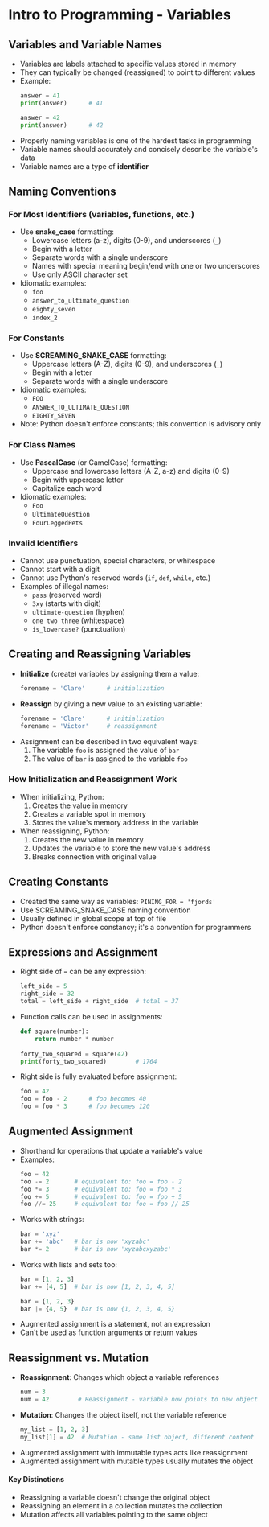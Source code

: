 # Intro to Programming - Variables

## Variables and Variable Names

- Variables are labels attached to specific values stored in memory
- They can typically be changed (reassigned) to point to different values
- Example:
  ```python
  answer = 41
  print(answer)      # 41
  
  answer = 42
  print(answer)      # 42
  ```
- Properly naming variables is one of the hardest tasks in programming
- Variable names should accurately and concisely describe the variable's data
- Variable names are a type of **identifier**

## Naming Conventions

### For Most Identifiers (variables, functions, etc.)

- Use **snake_case** formatting:
  - Lowercase letters (a-z), digits (0-9), and underscores (`_`)
  - Begin with a letter
  - Separate words with a single underscore
  - Names with special meaning begin/end with one or two underscores
  - Use only ASCII character set
- Idiomatic examples:
  - `foo`
  - `answer_to_ultimate_question`
  - `eighty_seven`
  - `index_2`

### For Constants

- Use **SCREAMING_SNAKE_CASE** formatting:
  - Uppercase letters (A-Z), digits (0-9), and underscores (`_`)
  - Begin with a letter
  - Separate words with a single underscore
- Idiomatic examples:
  - `FOO`
  - `ANSWER_TO_ULTIMATE_QUESTION`
  - `EIGHTY_SEVEN`
- Note: Python doesn't enforce constants; this convention is advisory only

### For Class Names

- Use **PascalCase** (or CamelCase) formatting:
  - Uppercase and lowercase letters (A-Z, a-z) and digits (0-9)
  - Begin with uppercase letter
  - Capitalize each word
- Idiomatic examples:
  - `Foo`
  - `UltimateQuestion`
  - `FourLeggedPets`

### Invalid Identifiers

- Cannot use punctuation, special characters, or whitespace
- Cannot start with a digit
- Cannot use Python's reserved words (`if`, `def`, `while`, etc.)
- Examples of illegal names:
  - `pass` (reserved word)
  - `3xy` (starts with digit)
  - `ultimate-question` (hyphen)
  - `one two three` (whitespace)
  - `is_lowercase?` (punctuation)

## Creating and Reassigning Variables

- **Initialize** (create) variables by assigning them a value:
  ```python
  forename = 'Clare'      # initialization
  ```
- **Reassign** by giving a new value to an existing variable:
  ```python
  forename = 'Clare'      # initialization
  forename = 'Victor'     # reassignment
  ```
- Assignment can be described in two equivalent ways:
  1. The variable `foo` is assigned the value of `bar`
  2. The value of `bar` is assigned to the variable `foo`

### How Initialization and Reassignment Work

- When initializing, Python:
  1. Creates the value in memory
  2. Creates a variable spot in memory
  3. Stores the value's memory address in the variable
- When reassigning, Python:
  1. Creates the new value in memory
  2. Updates the variable to store the new value's address
  3. Breaks connection with original value

## Creating Constants

- Created the same way as variables: `PINING_FOR = 'fjords'`
- Use SCREAMING_SNAKE_CASE naming convention
- Usually defined in global scope at top of file
- Python doesn't enforce constancy; it's a convention for programmers

## Expressions and Assignment

- Right side of `=` can be any expression:
  ```python
  left_side = 5
  right_side = 32
  total = left_side + right_side  # total = 37
  ```
- Function calls can be used in assignments:
  ```python
  def square(number):
      return number * number
      
  forty_two_squared = square(42)
  print(forty_two_squared)        # 1764
  ```
- Right side is fully evaluated before assignment:
  ```python
  foo = 42
  foo = foo - 2      # foo becomes 40
  foo = foo * 3      # foo becomes 120
  ```

## Augmented Assignment

- Shorthand for operations that update a variable's value
- Examples:
  ```python
  foo = 42
  foo -= 2       # equivalent to: foo = foo - 2
  foo *= 3       # equivalent to: foo = foo * 3
  foo += 5       # equivalent to: foo = foo + 5
  foo //= 25     # equivalent to: foo = foo // 25
  ```
- Works with strings:
  ```python
  bar = 'xyz'
  bar += 'abc'   # bar is now 'xyzabc'
  bar *= 2       # bar is now 'xyzabcxyzabc'
  ```
- Works with lists and sets too:
  ```python
  bar = [1, 2, 3]
  bar += [4, 5]  # bar is now [1, 2, 3, 4, 5]
  
  bar = {1, 2, 3}
  bar |= {4, 5}  # bar is now {1, 2, 3, 4, 5}
  ```
- Augmented assignment is a statement, not an expression
- Can't be used as function arguments or return values

## Reassignment vs. Mutation

- **Reassignment**: Changes which object a variable references
  ```python
  num = 3
  num = 42        # Reassignment - variable now points to new object
  ```
- **Mutation**: Changes the object itself, not the variable reference
  ```python
  my_list = [1, 2, 3]
  my_list[1] = 42  # Mutation - same list object, different content
  ```
- Augmented assignment with immutable types acts like reassignment
- Augmented assignment with mutable types usually mutates the object

#### Key Distinctions
- Reassigning a variable doesn't change the original object
- Reassigning an element in a collection mutates the collection
- Mutation affects all variables pointing to the same object
